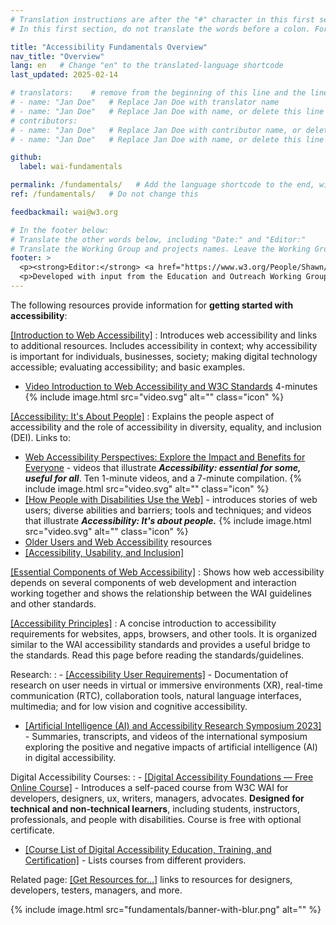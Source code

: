 ```yaml
---
# Translation instructions are after the "#" character in this first section. They are comments that do not show up in the web page. You do not need to translate the instructions after #.
# In this first section, do not translate the words before a colon. For example, do not translate "title:". Do translate the text after "title:".

title: "Accessibility Fundamentals Overview"
nav_title: "Overview"
lang: en   # Change "en" to the translated-language shortcode
last_updated: 2025-02-14

# translators:    # remove from the beginning of this line and the lines below: "# " (the hash sign and the space)
# - name: "Jan Doe"   # Replace Jan Doe with translator name
# - name: "Jan Doe"   # Replace Jan Doe with name, or delete this line if not multiple translators
# contributors:
# - name: "Jan Doe"   # Replace Jan Doe with contributor name, or delete this line if none
# - name: "Jan Doe"   # Replace Jan Doe with name, or delete this line if not multiple contributors

github:
  label: wai-fundamentals

permalink: /fundamentals/   # Add the language shortcode to the end, with no slash at the end. For example /path/to/file/fr
ref: /fundamentals/   # Do not change this

feedbackmail: wai@w3.org

# In the footer below:
# Translate the other words below, including "Date:" and "Editor:"
# Translate the Working Group and projects names. Leave the Working Group and projects acronyms in English.
footer: >
  <p><strong>Editor:</strong> <a href="https://www.w3.org/People/Shawn/">Shawn Lawton Henry</a>.</p>
  <p>Developed with input from the Education and Outreach Working Group (<a href="https://www.w3.org/WAI/EO/">EOWG</a>).</p>
---
```


The following resources provide information for **getting started with accessibility**:

[[Introduction to Web Accessibility]](/fundamentals/accessibility-intro/)
: Introduces web accessibility and links to additional resources. Includes accessibility in context; why accessibility is important for individuals, businesses, society; making digital technology accessible; evaluating accessibility; and basic examples.
- [Video Introduction to Web Accessibility and W3C Standards](/videos/standards-and-benefits/) 4-minutes {% include image.html src="video.svg" alt="" class="icon" %}

[[Accessibility: It's About People]](/people/)
: Explains the people aspect of accessibility and the role of accessibility in diversity, equality, and inclusion (DEI). Links to:
- [Web Accessibility Perspectives: Explore the Impact and Benefits for Everyone](/perspective-videos/) - videos that illustrate **_Accessibility: essential for some, useful for all_**. Ten 1-minute videos, and a 7-minute compilation. {% include image.html src="video.svg" alt="" class="icon" %}
- [[How People with Disabilities Use the Web]](/people-use-web/) - introduces stories of web users; diverse abilities and barriers; tools and techniques; and videos that illustrate **_Accessibility: It's about people._** {% include image.html src="video.svg" alt="" class="icon" %}
- [Older Users and Web Accessibility](/older-users/) resources
- [[Accessibility, Usability, and Inclusion]](/fundamentals/accessibility-usability-inclusion/)

[[Essential Components of Web Accessibility]](/fundamentals/components/)
: Shows how web accessibility depends on several components of web development and interaction working together and shows the relationship between the WAI guidelines and other standards.

[[Accessibility Principles]](/fundamentals/accessibility-principles/)
: A concise introduction to accessibility requirements for websites, apps, browsers, and other tools. It is organized similar to the WAI accessibility standards and provides a useful bridge to the standards. Read this page before reading the standards/guidelines.

Research:
: - [[Accessibility User Requirements]](/research/user-requirements/) - Documentation of research on user needs in virtual or immersive environments (XR), real-time communication (RTC), collaboration tools, natural language interfaces, multimedia; and for low vision and cognitive accessibility.
  - [[Artificial Intelligence (AI) and Accessibility Research Symposium 2023]](/research/ai2023/) - Summaries, transcripts, and videos of the international symposium exploring the positive and negative impacts of artificial intelligence (AI) in digital accessibility.

Digital Accessibility Courses:
: - [[Digital Accessibility Foundations &mdash; Free Online Course]](/fundamentals/foundations-course/) - Introduces a self-paced course from W3C WAI for developers, designers, ux, writers, managers, advocates. **Designed for technical and non-technical learners**, including students, instructors, professionals, and people with disabilities. Course is free with optional certificate.
  - [[Course List of Digital Accessibility Education, Training, and Certification]](/courses/list/) - Lists courses from different providers.

Related page: [[Get Resources for…]](/roles/) links to resources for designers, developers, testers, managers, and more.

{% include image.html src="fundamentals/banner-with-blur.png" alt="" %}
